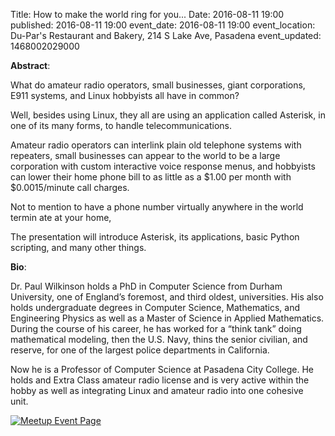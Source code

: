 Title: How to make the world ring for you...
Date: 2016-08-11 19:00
published: 2016-08-11 19:00
event_date: 2016-08-11 19:00
event_location: Du-Par's Restaurant and Bakery, 214 S Lake Ave, Pasadena
event_updated: 1468002029000

  
**Abstract**:

What do amateur radio operators, small businesses, giant corporations, E911 
systems, and Linux hobbyists all have in common?

Well, besides using Linux, they all are using an application called Asterisk, 
in one of its many forms, to handle telecommunications.

Amateur radio operators can interlink plain old telephone systems with repeaters, 
small businesses can appear to the world to be a large corporation with custom 
interactive voice response menus, and hobbyists can lower their home phone bill 
to as little as a $1.00 per month with $0.0015/minute call charges.

Not to mention to have a phone number virtually anywhere in the world termin
ate at your home,

The presentation will introduce Asterisk, its applications, basic Python scripting, 
and many other things.

**Bio**:

Dr. Paul Wilkinson holds a PhD in Computer Science from Durham University, one of 
England’s foremost, and third oldest, universities. His also holds undergraduate 
degrees in Computer Science, Mathematics, and Engineering Physics as well as a 
Master of Science in Applied Mathematics. During the course of his career, he has 
worked for a “think tank” doing mathematical modeling, then the U.S. Navy, thins 
the senior civilian, and reserve, for one of the largest police departments in 
California. 

Now he is a Professor of Computer Science at Pasadena City College. He holds and 
Extra Class amateur radio license and is very active within the hobby as well as 
integrating Linux and amateur radio into one cohesive unit. 

[ ![Meetup Event Page]({filename}/images/meetup_logo_45.png) ](https://www.meetup.com/SGVTech/events/232555917/)


